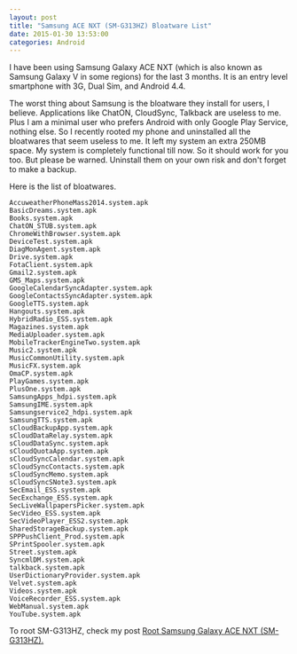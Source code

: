 ```yaml
---
layout: post
title: "Samsung ACE NXT (SM-G313HZ) Bloatware List"
date: 2015-01-30 13:53:00
categories: Android
---
```

I have been using Samsung Galaxy ACE NXT (which is also known as Samsung Galaxy V in some regions) for the last 3 months. It is an entry level
smartphone with 3G, Dual Sim, and Android 4.4.

The worst thing about Samsung is the bloatware they install for users, I believe. Applications like ChatON, CloudSync, Talkback are useless to me. Plus
I am a minimal user who prefers Android with only Google Play Service, nothing else. So I recently rooted my phone and uninstalled all the bloatwares that
seem useless to me. It left my system an extra 250MB space. My system is completely functional till now. So it should work for you too. But please be
warned. Uninstall them on your own risk and don't forget to make a backup.

Here is the list of bloatwares.
    
    AccuweatherPhoneMass2014.system.apk
    BasicDreams.system.apk
    Books.system.apk
    ChatON_STUB.system.apk
    ChromeWithBrowser.system.apk
    DeviceTest.system.apk
    DiagMonAgent.system.apk
    Drive.system.apk
    FotaClient.system.apk
    Gmail2.system.apk
    GMS_Maps.system.apk
    GoogleCalendarSyncAdapter.system.apk
    GoogleContactsSyncAdapter.system.apk
    GoogleTTS.system.apk
    Hangouts.system.apk
    HybridRadio_ESS.system.apk
    Magazines.system.apk
    MediaUploader.system.apk
    MobileTrackerEngineTwo.system.apk
    Music2.system.apk
    MusicCommonUtility.system.apk
    MusicFX.system.apk
    OmaCP.system.apk
    PlayGames.system.apk
    PlusOne.system.apk
    SamsungApps_hdpi.system.apk
    SamsungIME.system.apk
    Samsungservice2_hdpi.system.apk
    SamsungTTS.system.apk
    sCloudBackupApp.system.apk
    sCloudDataRelay.system.apk
    sCloudDataSync.system.apk
    sCloudQuotaApp.system.apk
    sCloudSyncCalendar.system.apk
    sCloudSyncContacts.system.apk
    sCloudSyncMemo.system.apk
    sCloudSyncSNote3.system.apk
    SecEmail_ESS.system.apk
    SecExchange_ESS.system.apk
    SecLiveWallpapersPicker.system.apk
    SecVideo_ESS.system.apk
    SecVideoPlayer_ESS2.system.apk
    SharedStorageBackup.system.apk
    SPPPushClient_Prod.system.apk
    SPrintSpooler.system.apk
    Street.system.apk
    SyncmlDM.system.apk
    talkback.system.apk
    UserDictionaryProvider.system.apk
    Velvet.system.apk
    Videos.system.apk
    VoiceRecorder_ESS.system.apk
    WebManual.system.apk
    YouTube.system.apk

To root SM-G313HZ, check my post [Root Samsung Galaxy ACE NXT (SM-G313HZ).](http://blog.minhazulhaque.com/2015/01/root-samsung-galaxy-ace-nxt-sm-g313hz.html)